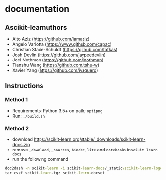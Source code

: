# documentation

## Ascikit-learnuthors

- Alto Aziz (https://github.com/iamaziz)
- Angelo Varlotta (https://www.github.com/capac)
- Christian Stade-Schuldt (https://github.com/tafkas)
- Josh Devlin (https://github.com/jaypeedevlin)
- Joel Nothman (https://github.com/jnothman)
- Tianshu Wang (https://github.com/tshu-w)
- Xavier Yang (https://github.com/ivaquero)

## Instructions

### Method 1

- Requirements: Python 3.5+ on path; `optipng`
- Run: `./build.sh`

### Method 2

- download https://scikit-learn.org/stable/_downloads/scikit-learn-docs.zip
- remove `_download`, `_sources`, `binder`, `lite` and `notebooks` in`scikit-learn-docs`
- run the following command

```cmd
doc2dash -n scikit-learn -i scikit-learn-docs/_static/scikit-learn-logo-small.png -I scikit-learn-docs/index.html scikit-learn-docs -v
tar cvzf scikit-learn.tgz scikit-learn.docset
```

